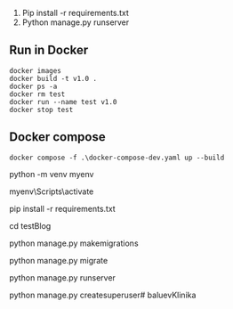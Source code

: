 1. Pip install -r requirements.txt
2. Python manage.py runserver

## Run in Docker
```commandline
docker images
docker build -t v1.0 .
docker ps -a
docker rm test
docker run --name test v1.0
docker stop test
```
## Docker compose
```commandline
docker compose -f .\docker-compose-dev.yaml up --build

```
python -m venv myenv

myenv\Scripts\activate

pip install -r requirements.txt

cd testBlog

python manage.py makemigrations

python manage.py migrate

python manage.py runserver

python manage.py createsuperuser#   b a l u e v K l i n i k a  
 